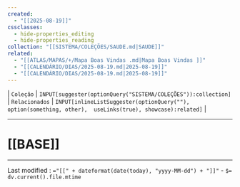 ```yaml
---
created:
  - "[[2025-08-19]]"
cssclasses:
  - hide-properties_editing
  - hide-properties_reading
collection: "[[SISTEMA/COLEÇÕES/SAUDE.md|SAUDE]]"
related:
  - "[[ATLAS/MAPAS/+/Mapa Boas Vindas .md|Mapa Boas Vindas ]]"
  - "[[CALENDÁRIO/DIAS/2025-08-19.md|2025-08-19]]"
  - "[[CALENDÁRIO/DIAS/2025-08-19.md|2025-08-19]]"
---
```

| `Coleção` | `INPUT[suggester(optionQuery("SISTEMA/COLEÇÕES")):collection]`   | `Relacionados` | `INPUT[inlineListSuggester(optionQuery(""), option(something, other),  useLinks(true), showcase):related]`  |

---
# [[BASE]] 



---

Last modified :   `="[[" + dateformat(date(today), "yyyy-MM-dd") + "]]"` - `$= dv.current().file.mtime`